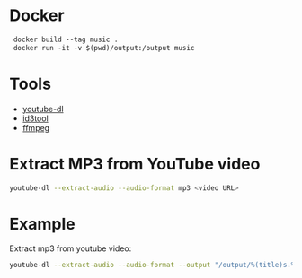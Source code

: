 # Docker

```Dockerfile
 docker build --tag music .
 docker run -it -v $(pwd)/output:/output music
```

# Tools

* [youtube-dl](https://ytdl-org.github.io/youtube-dl/download.html)
* [id3tool](http://nekohako.xware.cx/id3tool/) 
* [ffmpeg](https://ffmpeg.org/)

# Extract MP3 from YouTube video
```bash
youtube-dl --extract-audio --audio-format mp3 <video URL>

```

# Example

Extract mp3 from youtube video:

```bash
youtube-dl --extract-audio --audio-format --output "/output/%(title)s.%(ext)s" mp3 https://www.youtube.com/watch?v=WkPTHlJwZnE
```
